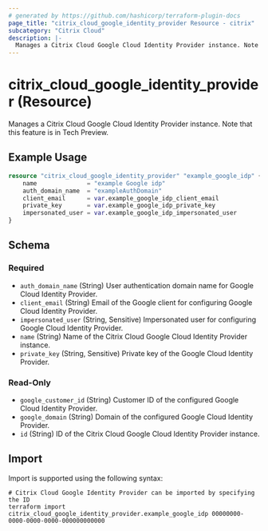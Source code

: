 ```yaml
---
# generated by https://github.com/hashicorp/terraform-plugin-docs
page_title: "citrix_cloud_google_identity_provider Resource - citrix"
subcategory: "Citrix Cloud"
description: |-
  Manages a Citrix Cloud Google Cloud Identity Provider instance. Note that this feature is in Tech Preview.
---
```


# citrix_cloud_google_identity_provider (Resource)

Manages a Citrix Cloud Google Cloud Identity Provider instance. Note that this feature is in Tech Preview.

## Example Usage

```terraform
resource "citrix_cloud_google_identity_provider" "example_google_idp" {
    name              = "example Google idp"
    auth_domain_name  = "exampleAuthDomain"
    client_email      = var.example_google_idp_client_email
    private_key       = var.example_google_idp_private_key
    impersonated_user = var.example_google_idp_impersonated_user
}
```

<!-- schema generated by tfplugindocs -->
## Schema

### Required

- `auth_domain_name` (String) User authentication domain name for Google Cloud Identity Provider.
- `client_email` (String) Email of the Google client for configuring Google Cloud Identity Provider.
- `impersonated_user` (String, Sensitive) Impersonated user for configuring Google Cloud Identity Provider.
- `name` (String) Name of the Citrix Cloud Google Cloud Identity Provider instance.
- `private_key` (String, Sensitive) Private key of the Google Cloud Identity Provider.

### Read-Only

- `google_customer_id` (String) Customer ID of the configured  Google Cloud Identity Provider.
- `google_domain` (String) Domain of the configured Google Cloud Identity Provider.
- `id` (String) ID of the Citrix Cloud Google Cloud Identity Provider instance.

## Import

Import is supported using the following syntax:

```shell
# Citrix Cloud Google Identity Provider can be imported by specifying the ID
terraform import citrix_cloud_google_identity_provider.example_google_idp 00000000-0000-0000-0000-000000000000
```